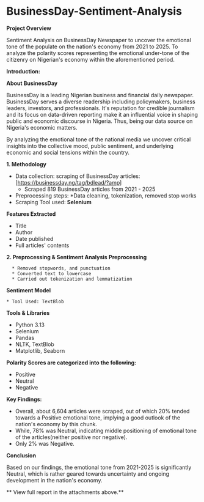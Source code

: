 # BusinessDay-Sentiment-Analysis

**Project Overview**

Sentiment Analysis on BusinessDay Newspaper to uncover the emotional tone of the populate on the nation's economy from 2021 to 2025. To analyze the polarity scores representing the emotional under-tone of the citizenry on Nigerian's economy within the aforementioned period.

**Introduction:**
 
**About BusinessDay**

BusinessDay is a leading Nigerian business and financial daily newspaper. BusinessDay serves a diverse readership including policymakers, business leaders, investors, and professionals. It's reputation for credible journalism and its focus on data-driven reporting make it an influential voice in shaping public and economic discourse in Nigeria. Thus, being our data source on Nigeria's economic matters.

By analyzing the emotional tone of the national media we uncover critical insights into the collective mood, public sentiment, and underlying economic and social tensions within the country.

**1. Methodology**
* Data collection: scraping of BusinessDay articles:[https://businessday.ng/tag/bdlead/?amp]
  * Scraped 819 BusinessDay articles from 2021 - 2025
* Preprocessing steps:
  *Data cleaning, tokenization, removed stop works
* Scraping Tool used: **Selenium**
  
**Features Extracted**
   * Title
   * Author
   * Date published
   * Full articles' contents

 **2. Preprocessing & Sentiment Analysis**
    **Preprocessing**
    
      * Removed stopwords, and punctuation
      * Converted text to lowercase
      * Carried out tokenization and lemmatization
      
 **Sentiment Model**
 
    * Tool Used: TextBlob
      
 **Tools & Libraries**
   * Python 3.13
   * Selenium
   * Pandas
   * NLTK, TextBlob
   * Matplotlib, Seaborn
     
  **Polarity Scores are categorized into the following:**
 
   * Positive
   * Neutral
   * Negative

**Key Findings:**
 * Overall, about 6,604 articles were scraped, out of which 20% tended towards a Positive emotional tone, implying a good outlook of the nation's economy by this chunk.
 * While, 78% was Neutral, indicating middle positioning of emotional tone of the articles(neither positive nor negative).
 * Only 2% was Negative.

**Conclusion**

  Based on our findings, the emotional tone from 2021-2025 is significantly Neutral, which is rather geared towards uncertainty and ongoing development in the nation's economy.

** View full report in the attachments above.**
  
